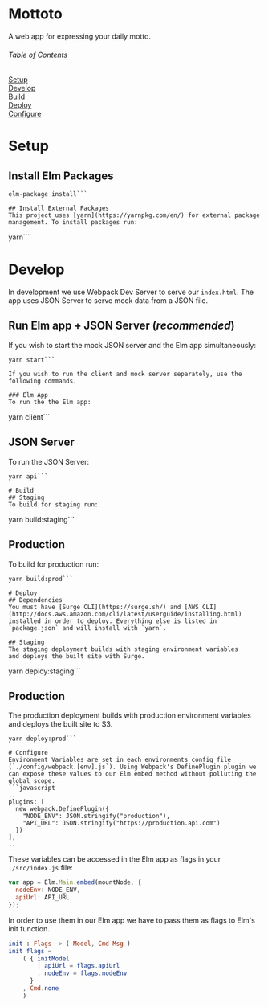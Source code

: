 Mottoto
=======

A web app for expressing your daily motto.

###### Table of Contents
[Setup](#setup)  
[Develop](#develop)  
[Build](#build)  
[Deploy](#deploy)  
[Configure](#configure)  

# Setup
## Install Elm Packages
```
elm-package install```

## Install External Packages
This project uses [yarn](https://yarnpkg.com/en/) for external package management. To install packages run:
```
yarn```

# Develop
In development we use Webpack Dev Server to serve our `index.html`. The app uses JSON Server to serve mock data from a JSON file.

## Run Elm app + JSON Server (*recommended*)
If you wish to start the mock JSON server and the Elm app simultaneously:
```
yarn start```

If you wish to run the client and mock server separately, use the following commands.

### Elm App
To run the the Elm app:
```
yarn client```

## JSON Server
To run the JSON Server:
```
yarn api```

# Build
## Staging
To build for staging run:  
```
yarn build:staging```

## Production
To build for production run:   
```
yarn build:prod```

# Deploy
## Dependencies
You must have [Surge CLI](https://surge.sh/) and [AWS CLI](http://docs.aws.amazon.com/cli/latest/userguide/installing.html) installed in order to deploy. Everything else is listed in `package.json` and will install with `yarn`.

## Staging
The staging deployment builds with staging environment variables
and deploys the built site with Surge.
```
yarn deploy:staging```

## Production
The production deployment builds with production environment variables
and deploys the built site to S3.
```
yarn deploy:prod```

# Configure
Environment Variables are set in each environments config file (`./config/webpack.[env].js`). Using Webpack's DefinePlugin plugin we can expose these values to our Elm embed method without polluting the global scope.
```javascript
..
plugins: [
  new webpack.DefinePlugin({
    "NODE_ENV": JSON.stringify("production"),
    "API_URL": JSON.stringify("https://production.api.com")
  })
],
..
```
These variables can be accessed in the Elm app as flags in your `./src/index.js` file:

```javascript
var app = Elm.Main.embed(mountNode, {
  nodeEnv: NODE_ENV,
  apiUrl: API_URL
});
```
In order to use them in our Elm app we have to pass them as flags to Elm's init function.
```elm
init : Flags -> ( Model, Cmd Msg )
init flags =
    ( { initModel
        | apiUrl = flags.apiUrl
        , nodeEnv = flags.nodeEnv
      }
    , Cmd.none
    )
```
